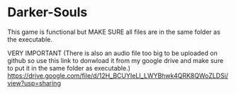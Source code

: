 # Darker-Souls
This game is functional but MAKE SURE all files are in the same folder as the executable.


VERY IMPORTANT (There is also an audio file too big to be uploaded on github so use this link to donwload it from my google drive and make sure to put it in the same folder as executable.) https://drive.google.com/file/d/12H_BCUYIeLI_LWYBhwk4QRK8QWoZLDSi/view?usp=sharing
